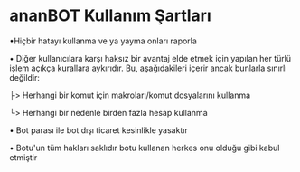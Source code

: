 # ananBOT Kullanım Şartları

•Hiçbir hatayı kullanma ve ya yayma onları raporla

• Diğer kullanıcılara karşı haksız bir avantaj elde etmek için yapılan her türlü işlem açıkça kurallara aykırıdır. Bu, aşağıdakileri içerir ancak bunlarla sınırlı değildir:

├> Herhangi bir komut için makroları/komut dosyalarını kullanma

└> Herhangi bir nedenle birden fazla hesap kullanma

• Bot parası ile bot dışı ticaret kesinlikle yasaktır

• Botu'un tüm hakları saklıdır botu kullanan herkes onu olduğu gibi kabul etmiştir
